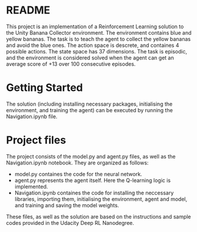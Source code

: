 # README

This project is an implementation of a Reinforcement Learning solution to the Unity Banana Collector environment. The environment contains blue and yellow bananas. The task is to teach the agent to collect the yellow bananas and avoid the blue ones. The action space is descrete, and containes 4 possible actions. The state space has 37 dimensions. The task is episodic, and the environment is considered solved when the agent can get an average score of +13 over 100 consecutive episodes.


# Getting Started

The solution (including installing necessary packages, initialising the environment, and training the agent) can be executed by running the Navigation.ipynb file.

# Project files

The project consists of the model.py and agent.py files, as well as the Navigation.ipynb notebook. They are organized as follows:
* model.py containes the code for the neural network.
* agent.py represents the agent itself. Here the Q-learning logic is implemented. 
* Navigation.ipynb containes the code for installing the neccessary libraries, importing them, initialising the environment, agent and model, and training and saving the model weights.

These files, as well as the solution are based on the instructions and sample codes provided in the Udacity Deep RL Nanodegree.




